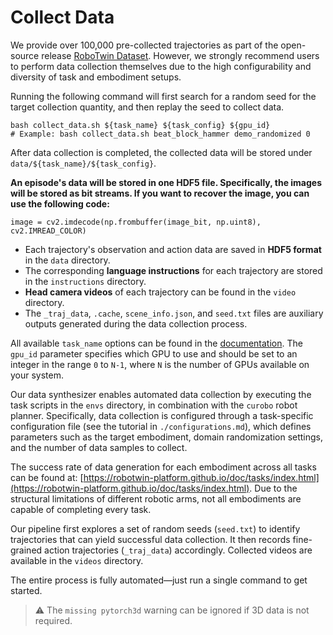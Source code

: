 # Collect Data

We provide over 100,000 pre-collected trajectories as part of the open-source release [RoboTwin Dataset](https://huggingface.co/datasets/TianxingChen/RoboTwin2.0/tree/main/dataset).
However, we strongly recommend users to perform data collection themselves due to the high configurability and diversity of task and embodiment setups.

Running the following command will first search for a random seed for the target collection quantity, and then replay the seed to collect data.

```
bash collect_data.sh ${task_name} ${task_config} ${gpu_id}
# Example: bash collect_data.sh beat_block_hammer demo_randomized 0
```

After data collection is completed, the collected data will be stored under `data/${task_name}/${task_config}`.

**An episode's data will be stored in one HDF5 file. Specifically, the images will be stored as bit streams. If you want to recover the image, you can use the following code:**

```
image = cv2.imdecode(np.frombuffer(image_bit, np.uint8), cv2.IMREAD_COLOR)
```

* Each trajectory's observation and action data are saved in **HDF5 format** in the `data` directory.
* The corresponding **language instructions** for each trajectory are stored in the `instructions` directory.
* **Head camera videos** of each trajectory can be found in the `video` directory.
* The `_traj_data`, `.cache`, `scene_info.json`, and `seed.txt` files are auxiliary outputs generated during the data collection process.


All available `task_name` options can be found in the [documentation](https://robotwin-platform.github.io/doc/tasks/index.html).
The `gpu_id` parameter specifies which GPU to use and should be set to an integer in the range `0` to `N-1`, where `N` is the number of GPUs available on your system.

Our data synthesizer enables automated data collection by executing the task scripts in the `envs` directory, in combination with the `curobo` robot planner. Specifically, data collection is configured through a task-specific configuration file (see the tutorial in `./configurations.md`), which defines parameters such as the target embodiment, domain randomization settings, and the number of data samples to collect.

The success rate of data generation for each embodiment across all tasks can be found at: [https://robotwin-platform.github.io/doc/tasks/index.html](https://robotwin-platform.github.io/doc/tasks/index.html). Due to the structural limitations of different robotic arms, not all embodiments are capable of completing every task.

Our pipeline first explores a set of random seeds (`seed.txt`) to identify trajectories that can yield successful data collection. It then records fine-grained action trajectories (`_traj_data`) accordingly. Collected videos are available in the `videos` directory.

The entire process is fully automated—just run a single command to get started.

> ⚠️ The `missing pytorch3d` warning can be ignored if 3D data is not required.

